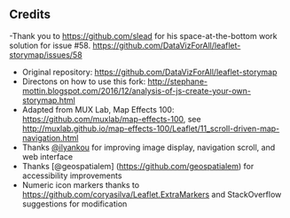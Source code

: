 

## Credits
-Thank you to https://github.com/slead for his space-at-the-bottom work solution for issue #58. 
   https://github.com/DataVizForAll/leaflet-storymap/issues/58
- Original repository: https://github.com/DataVizForAll/leaflet-storymap
- Directons on how to use this fork: http://stephane-mottin.blogspot.com/2016/12/analysis-of-js-create-your-own-storymap.html
- Adapted from MUX Lab, Map Effects 100: https://github.com/muxlab/map-effects-100, see http://muxlab.github.io/map-effects-100/Leaflet/11_scroll-driven-map-navigation.html
- Thanks [@ilyankou](https://github.com/ilyankou) for improving image display, navigation scroll, and web interface
- Thanks [@geospatialem] (https://github.com/geospatialem) for accessibility improvements
- Numeric icon markers thanks to https://github.com/coryasilva/Leaflet.ExtraMarkers and StackOverflow suggestions for modification
